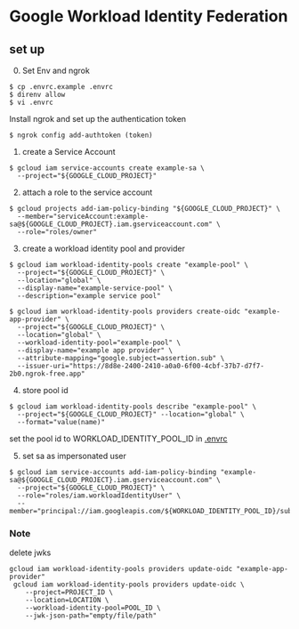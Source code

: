 # Google Workload Identity Federation

## set up

0. Set Env and ngrok

``` shell
$ cp .envrc.example .envrc
$ direnv allow
$ vi .envrc
```

Install ngrok and set up the authentication token

``` shell
$ ngrok config add-authtoken (token)
```

1. create a Service Account

``` shell
$ gcloud iam service-accounts create example-sa \
  --project="${GOOGLE_CLOUD_PROJECT}"
```

2. attach a role to the service account
``` shell
$ gcloud projects add-iam-policy-binding "${GOOGLE_CLOUD_PROJECT}" \
  --member="serviceAccount:example-sa@${GOOGLE_CLOUD_PROJECT}.iam.gserviceaccount.com" \
  --role="roles/owner"
```

3. create a workload identity pool and provider

``` shell
$ gcloud iam workload-identity-pools create "example-pool" \
  --project="${GOOGLE_CLOUD_PROJECT}" \
  --location="global" \
  --display-name="example-service-pool" \
  --description="example service pool"

$ gcloud iam workload-identity-pools providers create-oidc "example-app-provider" \
  --project="${GOOGLE_CLOUD_PROJECT}" \
  --location="global" \
  --workload-identity-pool="example-pool" \
  --display-name="example app provider" \
  --attribute-mapping="google.subject=assertion.sub" \
  --issuer-uri="https://8d8e-2400-2410-a0a0-6f00-4cbf-37b7-d7f7-2b0.ngrok-free.app"
```

4. store pool id

``` shell
$ gcloud iam workload-identity-pools describe "example-pool" \
  --project="${GOOGLE_CLOUD_PROJECT}" --location="global" \
  --format="value(name)"
```

set the pool id to WORKLOAD_IDENTITY_POOL_ID in [.envrc](.envrc)

5. set sa as impersonated user

``` shell
$ gcloud iam service-accounts add-iam-policy-binding "example-sa@${GOOGLE_CLOUD_PROJECT}.iam.gserviceaccount.com" \
  --project="${GOOGLE_CLOUD_PROJECT}" \
  --role="roles/iam.workloadIdentityUser" \
  --member="principal://iam.googleapis.com/${WORKLOAD_IDENTITY_POOL_ID}/subject/SUBJECT_ATTRIBUTE_VALUE"
```

### Note
delete jwks

``` shell
gcloud iam workload-identity-pools providers update-oidc "example-app-provider"
 gcloud iam workload-identity-pools providers update-oidc \
    --project=PROJECT_ID \
    --location=LOCATION \
    --workload-identity-pool=POOL_ID \
    --jwk-json-path="empty/file/path"
```
